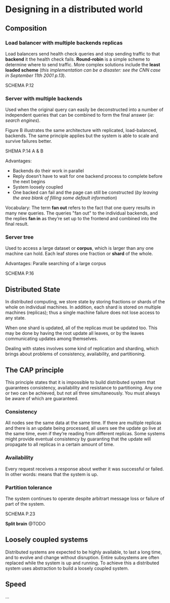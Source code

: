 # Designing in a distributed world

## Composition

### Load balancer with multiple backends replicas

Load balancers send health check queries and stop sending traffic to that **backend** it the health check fails.
**Round-robin** is a simple scheme to determine where to send traffic. More complex solutions include the **least loaded scheme** (*this implementation can be a disaster: see the CNN case in September 11th 2001 p.13*).

SCHEMA P.12

### Server with multiple backends

Used when the original query can easily be deconstructed into a number of independent queries that can be combined to form the final answer (*ie: search engines*).

Figure B illustrates the same architecture with replicated, load-balanced, backends. The same principle applies but the system is able to scale and survive failures better.

SHEMA P.14 A & B

Advantages:
* Backends do their work in parallel
* Reply doesn’t have to wait for one backend process to complete before the next begins
* System loosely coupled
* One backed can fail and the page can still be constructed (*by leaving the area blank of filling some default information*)

Vocabulary: The term **fan out** refers to the fact that one query results in many new queries. The queries "fan out" to the individual backends, and the replies **fan in** as they’re set up to the frontend and combined into the final result.

### Server tree

Used to access a large dataset or **corpus**, which is larger than any one machine can hold. Each leaf stores one fraction or **shard** of the whole.

Advantages:
Paralle searching of a large corpus

SCHEMA P.16

## Distributed State

In distributed computing, we store state by storing fractions or shards of the whole on individual machines. In addition, each shard is stored on multiple machines (replicas); thus a single machine failure does not lose access to any state.

When one shard is updated, all of the replicas must be updated too. This may be done by having the root update all leaves, or by the leaves communicating updates among themselves.

Dealing with states involves some kind of replication and sharding, which brings about problems of consistency, availability, and partitioning.

## The CAP principle

This principle states that it is impossible to build distributed system that guarantees consistency, availability and resistance to partitioning. Any one or two can be achieved, but not all three simultaneously. You must always be aware of which are guaranteed.

### Consistency

All nodes see the same data at the same time. If there are multiple replicas and there is an update being processed, all users see the update go live at the same time, even if they’re reading from different replicas. Some systems might provide eventual consistency by guaranting that the update will propagate to all replicas in a certain amount of time.

### Availability

Every request receives a response about wether it was successful or failed. In other words: means that the system is up.

### Partition tolerance

The system continues to operate despite arbitrart message loss or failure of part of the system.

SCHEMA P.23

**Split brain** @TODO

## Loosely coupled systems

Distributed systems are expected to be highly available, to last a long time, and to evolve and change without disruption. Entire subsystems are often replaced while the system is up and running. To achieve this a distributed system uses abstraction to build a loosely coupled system.

## Speed

...
